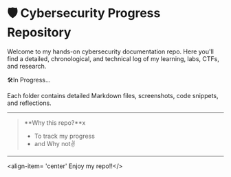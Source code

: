 # 🛡️ Cybersecurity Progress Repository

Welcome to my hands-on cybersecurity documentation repo. Here you'll find a detailed, chronological, and technical log of my learning, labs, CTFs, and research.

🛠️In Progress...

Each folder contains detailed Markdown files, screenshots, code snippets, and reflections.

---

> **Why this repo?**x
> - To track my progress
> - and Why not✌️

---

<align-item= 'center' Enjoy my repo!!</>


